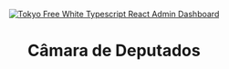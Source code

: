 <p align="center">
    <a href="https://veja.abril.com.br/wp-content/uploads/2019/02/camara-deputados-suspensao-sigilo-documentos-2019-1100.jpg.jpg" title="camaradeputados">
        <img src="https://veja.abril.com.br/wp-content/uploads/2019/02/camara-deputados-suspensao-sigilo-documentos-2019-1100.jpg.jpg" alt="Tokyo Free White Typescript React Admin Dashboard">
    </a>
</p>
<h1 align="center">
    <b>Câmara de Deputados</b>    
</h1>
